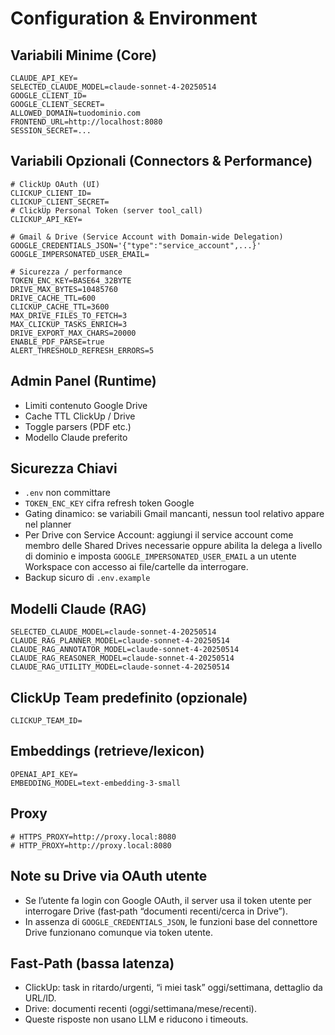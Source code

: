 # Configuration & Environment

## Variabili Minime (Core)
```
CLAUDE_API_KEY=
SELECTED_CLAUDE_MODEL=claude-sonnet-4-20250514
GOOGLE_CLIENT_ID=
GOOGLE_CLIENT_SECRET=
ALLOWED_DOMAIN=tuodominio.com
FRONTEND_URL=http://localhost:8080
SESSION_SECRET=...
```

## Variabili Opzionali (Connectors & Performance)
```
# ClickUp OAuth (UI)
CLICKUP_CLIENT_ID=
CLICKUP_CLIENT_SECRET=
# ClickUp Personal Token (server tool_call)
CLICKUP_API_KEY=

# Gmail & Drive (Service Account with Domain-wide Delegation)
GOOGLE_CREDENTIALS_JSON='{"type":"service_account",...}'
GOOGLE_IMPERSONATED_USER_EMAIL=

# Sicurezza / performance
TOKEN_ENC_KEY=BASE64_32BYTE
DRIVE_MAX_BYTES=10485760
DRIVE_CACHE_TTL=600
CLICKUP_CACHE_TTL=3600
MAX_DRIVE_FILES_TO_FETCH=3
MAX_CLICKUP_TASKS_ENRICH=3
DRIVE_EXPORT_MAX_CHARS=20000
ENABLE_PDF_PARSE=true
ALERT_THRESHOLD_REFRESH_ERRORS=5
```

## Admin Panel (Runtime)
- Limiti contenuto Google Drive
- Cache TTL ClickUp / Drive
- Toggle parsers (PDF etc.)
- Modello Claude preferito

## Sicurezza Chiavi
- `.env` non committare
- `TOKEN_ENC_KEY` cifra refresh token Google
- Gating dinamico: se variabili Gmail mancanti, nessun tool relativo appare nel planner
- Per Drive con Service Account: aggiungi il service account come membro delle Shared Drives necessarie oppure abilita la delega a livello di dominio e imposta `GOOGLE_IMPERSONATED_USER_EMAIL` a un utente Workspace con accesso ai file/cartelle da interrogare.
- Backup sicuro di `.env.example`

## Modelli Claude (RAG)
```
SELECTED_CLAUDE_MODEL=claude-sonnet-4-20250514
CLAUDE_RAG_PLANNER_MODEL=claude-sonnet-4-20250514
CLAUDE_RAG_ANNOTATOR_MODEL=claude-sonnet-4-20250514
CLAUDE_RAG_REASONER_MODEL=claude-sonnet-4-20250514
CLAUDE_RAG_UTILITY_MODEL=claude-sonnet-4-20250514
```

## ClickUp Team predefinito (opzionale)
```
CLICKUP_TEAM_ID=
```

## Embeddings (retrieve/lexicon)
```
OPENAI_API_KEY=
EMBEDDING_MODEL=text-embedding-3-small
```

## Proxy
```
# HTTPS_PROXY=http://proxy.local:8080
# HTTP_PROXY=http://proxy.local:8080
```

## Note su Drive via OAuth utente
- Se l’utente fa login con Google OAuth, il server usa il token utente per interrogare Drive (fast‑path “documenti recenti/cerca in Drive”).
- In assenza di `GOOGLE_CREDENTIALS_JSON`, le funzioni base del connettore Drive funzionano comunque via token utente.

## Fast‑Path (bassa latenza)
- ClickUp: task in ritardo/urgenti, “i miei task” oggi/settimana, dettaglio da URL/ID.
- Drive: documenti recenti (oggi/settimana/mese/recenti).
- Queste risposte non usano LLM e riducono i timeouts.

